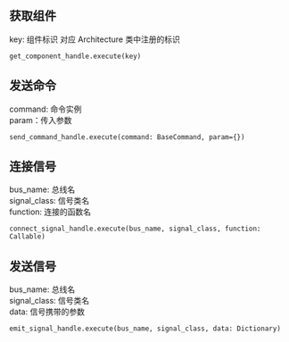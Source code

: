 ## 获取组件
key: 组件标识 对应 Architecture 类中注册的标识
```
get_component_handle.execute(key)
```

## 发送命令

command: 命令实例  
param：传入参数
```
send_command_handle.execute(command: BaseCommand, param={})
```

## 连接信号

bus_name: 总线名  
signal_class: 信号类名  
function: 连接的函数名
```
connect_signal_handle.execute(bus_name, signal_class, function: Callable)
```

## 发送信号

bus_name: 总线名  
signal_class: 信号类名  
data: 信号携带的参数
```		
emit_signal_handle.execute(bus_name, signal_class, data: Dictionary)
```

